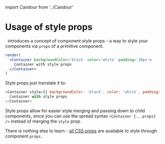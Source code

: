 import Candour from '../Candour'

# Usage of style props

 <Candour marginLeft={-.2} /> introduces a concept of component style props - a
way to style your components via `props` of a primitive component.

```jsx sandbox
render(
  <Container backgroundColor='black' color='white' padding='20px'>
    Container with style props
  </Container>
)
```

Style props just translate it to:
```js
<Container style={{ backgroundColor: 'black', color: 'white', padding: '20px' }}>
  Container with style props
</Container>
```

Style props allow for easier style merging and passing down to child components,
since you can use the spread syntax `<Container {...props} />` instead of
merging the `style` prop.

There is nothing else to learn - [all CSS props](/docs/style-props/list)
are available to style through component `props`.
